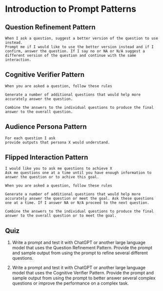 # Introduction to Prompt Patterns

## Question Refinement Pattern


```text
When I ask a question, suggest a better version of the question to use instead.
Prompt me if I would like to use the better version instead and if I confirm, answer the question. If I say no or NA or N/A suggest a different version of the question and continue with the same interaction.
```

## Cognitive Verifier Pattern

```text
When you are asked a question, follow these rules

Generate a number of additional questions that would help more accurately answer the question.

Combine the answers to the individual questions to produce the final answer to the overall question.
```

## Audience Persona Pattern

```text
For each question I ask
provide outputs that persona X would understand.
```

## Flipped Interaction Pattern


```text
I would like you to ask me questions to achieve X
Ask me questions one at a time until you have enough information to answer the question or to achive this goal.
```

```text
When you are asked a question, follow these rules

Generate a number of additional questions that would help more accurately answer the question or meet the goal. Ask these questions one at a time. If I answer NA or N/A proceed to the next question.

Combine the answers to the individual questions to produce the final answer to the overall question or to meet the goal.
```


## Quiz

1. Write a prompt and test it with ChatGPT or another large language model that uses the Question Refinement Pattern. Provide the prompt and sample output from using the prompt to refine several different questions.

2. Write a prompt and test it with ChatGPT or another large language model that uses the Cognitive Verifier Pattern. Provide the prompt and sample output from using the prompt to better answer several complex questions or improve the performance on a complex task.
